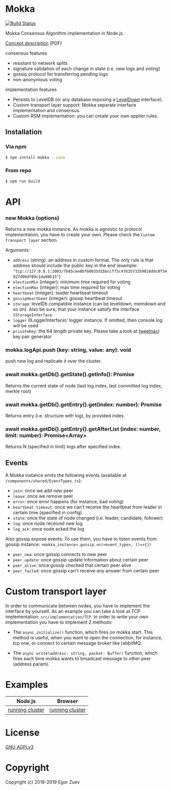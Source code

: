 # Mokka

 [![Build Status](https://travis-ci.org/ega-forever/mokka.svg?branch=master)](https://travis-ci.org/ega-forever/mokka) 

Mokka Consensus Algorithm implementation in Node.js.

[Concept description](https://arxiv.org/ftp/arxiv/papers/1901/1901.08435.pdf) (PDF)

consensus features
* resistant to network splits
* signature validation of each change in state (i.e. new logs and voting)
* gossip protocol for transferring pending logs
* non-anonymous voting

implementation features
* Persists to LevelDB (or any database exposing a [LevelDown](https://github.com/level/leveldown) interface).
* Custom transport layer support: Mokka separate interface implementation and consensus.
* Custom RSM implementation: you can create your own applier rules.

## Installation

### Via npm
```bash
$ npm install mokka --save
```

### From repo
```bash
$ npm run build
```

# API

### new Mokka (options)

Returns a new mokka instance. As mokka is agnostic to protocol implementation, 
you have to create your own.
Please check the ``Custom transport layer`` section.

Arguments:

* `address` (string):  an address in custom format. The only rule is that address should include the public key in the end
 (example: `"tcp://127.0.0.1:2003/7b85cee8bf60035d1bbccff5c47635733b9818ddc8f34927d00df09c1da80b15"`)
* `electionMin` (integer): minimum time required for voting
* `electionMax` (integer): max time required for voting
* `heartbeat` (integer): leader heartbeat timeout
* `gossipHeartbeat` (integer): gossip heartbeat timeout
* `storage`: levelDb compatible instance (can be leveldown, memdown and so on). Also be sure, that your instance satisfy the interface ```IStorageInterface```. 
* `logger` (ILoggerInterface): logger instance. If omitted, then console.log will be used
* `privateKey`: the 64 length private key. Please take a look at [tweetnacl](https://www.npmjs.com/package/tweetnacl#naclsignkeypair) key pair generator

### mokka.logApi.push (key: string, value: any): void

push new log and replicate it over the cluster.

### await mokka.getDb().getState().getInfo(): Promise<StateModel>

Returns the current state of node (last log index, last committed log index, merkle root)

### await mokka.getDb().getEntry().get(index: number): Promise<EntryModel>

Returns entry (i.e. structure with log), by provided index.

### await mokka.getDb().getEntry().getAfterList (index: number, limit: number): Promise<Array<EntryModel>>

Returns N (specified in limit) logs after specified index.



## Events

A Mokka instance emits the following events (available at ``/components/shared/EventTypes.ts``):

* `join`: once we add new peer
* `leave`: once we remove peer
* `error`: once error happens (for instance, bad voting)
* `heartbeat_timeout`: once we can't receive the heartbeat from leader in certain time (specified in config)
* `state`: once the state of node changed (i.e. leader, candidate, follower)
* `log`: once node received new log
* `log_ack`: once node acked the log

Also gossip expose events. To use them, you have to listen events from gossip instance:
`<mokka_instance>.gossip.on(<event_type>, ()=>{})`

* `peer_new`: once gossip connects to new peer
* `peer_update`: once gossip update information about certain peer
* `peer_alive`: once gossip checked that certain peer alive
* `peer_failed`: once gossip can't receive any answer from certain peer

# Custom transport layer

In order to communicate between nodes, you have to implement the interface by yourself. As an example you can take a look at TCP implementation: ```src/implementation/TCP```.
 In order to write your own implementation you have to implement 2 methods:
 
* The ```async initialize()``` function, which fires on mokka start. This method is useful, when you want to open the connection, for instance, tcp one, or connect to certain message broker like rabbitMQ.

* The ```async write(address: string, packet: Buffer)``` function, which fires each time mokka wants to broadcast message to other peer (address param).

# Examples

| Node.js | Browser |
| --- | --- |
| [running cluster](examples/node/cluster/cluster.md) | [running cluster](examples/node/cluster/cluster.md) |



# License

[GNU AGPLv3](LICENSE)

# Copyright

Copyright (c) 2018-2019 Egor Zuev